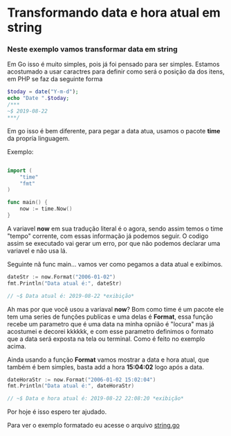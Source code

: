 # Transformando data e hora atual em string

### Neste exemplo vamos transformar data em string

Em Go isso é muito simples, pois já foi pensado para ser simples.
Estamos acostumado a usar caractres para definir como será o posição da dos itens, em PHP se faz da seguinte forma

```php
$today = date("Y-m-d");
echo "Date ".$today;
/***
~$ 2019-08-22
***/
```

Em go isso é bem diferente, para pegar a data atua, usamos o pacote **time** da propría linguagem.

Exemplo:

```go

import (
    "time"
    "fmt"
)

func main() {
    now := time.Now()
}
```

A variavel **now** em sua tradução literal é o agora, sendo assim temos o time "tempo" corrente, com essas informação já podemos seguir. O codigo assim se executado vai gerar um erro, por que não podemos declarar uma variavel e não usa lá.

Seguinte nã func main... vamos ver como pegamos a data atual e exibimos.

```go
dateStr := now.Format("2006-01-02")
fmt.Println("Data atual é:", dateStr)

// ~$ Data atual é: 2019-08-22 *exibição*
```

Ah mas por que você usou a variaval **now**?
Bom como time é um pacote ele tem uma series de funções publícas e uma delas é **Format**, essa função recebe um parametro que é uma data na minha opnião é "locura" mas já acostumei e decorei kkkkkk, e com esse
parametro definimos o formato que a data será exposta na tela ou terminal. Como é feito no exemplo acima.

Ainda usando a função **Format** vamos mostrar a data e hora atual, que também é bem simples, basta add a hora **15:04:02** logo após a data.

```go
dateHoraStr := now.Format("2006-01-02 15:02:04")
fmt.Println("Data atual é:", dateHoraStr)

// ~$ Data e hora atual é: 2019-08-22 22:08:20 *exibição*
```

Por hoje é isso espero ter ajudado.

Para ver o exemplo formatado eu acesse o arquivo [string.go](https://github.com/DiegoSantosWS/godate/blob/master/datetostring/string.go)
